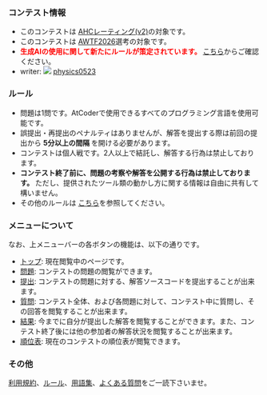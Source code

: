 
<div>

<span>

<span>

### **コンテスト情報**

<section>

<ul>

<li>
このコンテストは
<a href="https://atcoder.jp/posts/1380">AHCレーティング(v2)</a>の対象です。
                
</li>

<li>
このコンテストは <a href="https://atcoder.jp/posts/1388">AWTF2026</a>選考の対象です。
</li>

<li>

<font color="red">
<b>
生成AIの使用に関して新たにルールが策定されています。
</b>
</font>
<a href="https://info.atcoder.jp/entry/ahc-llm-rules-ja">こちら</a>からご確認ください。
</li>

<li>
writer: 
<img src="https://atcoder.jp//img.atcoder.jp/assets/user/user-orange-4.png">

</img>
<a href="https://atcoder.jp/contests/ahc050/user/physics0523">
<span>
physics0523
</span>
</a>
</li>

</ul>

</section>

### **ルール**

<section>

<ul>

<li>
問題は1問です。AtCoderで使用できるすべてのプログラミング言語を使用可能です。
</li>

<li>
誤提出・再提出のペナルティはありませんが、解答を提出する際は前回の提出から
<strong>
5分以上の間隔
</strong>
を開ける必要があります。
	
</li>

<li>
コンテストは個人戦です。2人以上で結託し、解答する行為は禁止しております。
</li>

<li>

<strong>
コンテスト終了前に、問題の考察や解答を公開する行為は禁止しております。
</strong>
ただし、提供されたツール類の動かし方に関する情報は自由に共有して構いません。
</li>

<li>
その他のルールは <a href="https://atcoder.jp/contests/ahc050/rules">こちら</a>を参照してください。
</li>

</ul>

</section>

### **メニューについて**

<section>

<p>
なお、上メニューバーの各ボタンの機能は、以下の通りです。
            
</p>

<ul>

<li>
<a href="https://atcoder.jp/contests/ahc050#">トップ</a>: 現在閲覧中のページです。
</li>

<li>
<a href="https://atcoder.jp/contests/ahc050/assignments">問題</a>: コンテストの問題の閲覧ができます。
</li>

<li>
<a href="https://atcoder.jp/contests/ahc050/submit">提出</a>: コンテストの問題に対する、解答ソースコードを提出することが出来ます。
</li>

<li>
<a href="https://atcoder.jp/contests/ahc050/clarifications">質問</a>: コンテスト全体、および各問題に対して、コンテスト中に質問し、その回答を閲覧することが出来ます。
</li>

<li>
<a href="https://atcoder.jp/contests/ahc050/submissions/me">結果</a>: 今までに自分が提出した解答を閲覧することができます。また、コンテスト終了後には他の参加者の解答状況を閲覧することが出来ます。
                
</li>

<li>
<a href="https://atcoder.jp/contests/ahc050/standings">順位表</a>: 現在のコンテストの順位表が閲覧できます。
</li>

</ul>

</section>

### **その他**

<section>

<p>
<a href="https://atcoder.jp/contests/ahc050/tos">利用規約</a>、<a href="https://atcoder.jp/contests/ahc050/rules">ルール</a>、<a href="https://atcoder.jp/contests/ahc050/glossary">用語集</a>、<a href="https://atcoder.jp/contests/ahc050/faq">よくある質問</a>をご一読下さいませ。
            
</p>

</section>

</span>

</span>

</div>
